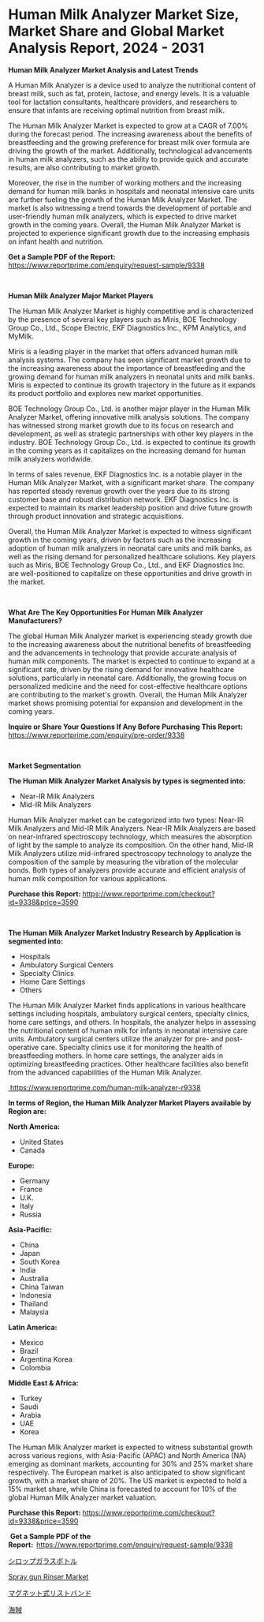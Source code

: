 <p><h1>Human Milk Analyzer Market Size, Market Share and Global Market Analysis Report, 2024 - 2031</h1></p><p><strong>Human Milk Analyzer Market Analysis and Latest Trends</strong></p>
<p><p>A Human Milk Analyzer is a device used to analyze the nutritional content of breast milk, such as fat, protein, lactose, and energy levels. It is a valuable tool for lactation consultants, healthcare providers, and researchers to ensure that infants are receiving optimal nutrition from breast milk.</p><p>The Human Milk Analyzer Market is expected to grow at a CAGR of 7.00% during the forecast period. The increasing awareness about the benefits of breastfeeding and the growing preference for breast milk over formula are driving the growth of the market. Additionally, technological advancements in human milk analyzers, such as the ability to provide quick and accurate results, are also contributing to market growth.</p><p>Moreover, the rise in the number of working mothers and the increasing demand for human milk banks in hospitals and neonatal intensive care units are further fueling the growth of the Human Milk Analyzer Market. The market is also witnessing a trend towards the development of portable and user-friendly human milk analyzers, which is expected to drive market growth in the coming years. Overall, the Human Milk Analyzer Market is projected to experience significant growth due to the increasing emphasis on infant health and nutrition.</p></p>
<p><strong>Get a Sample PDF of the Report:&nbsp;</strong> <a href="https://www.reportprime.com/enquiry/request-sample/9338">https://www.reportprime.com/enquiry/request-sample/9338</a></p>
<p>&nbsp;</p>
<p><strong>Human Milk Analyzer Major Market Players</strong></p>
<p><p>The Human Milk Analyzer Market is highly competitive and is characterized by the presence of several key players such as Miris, BOE Technology Group Co., Ltd., Scope Electric, EKF Diagnostics Inc., KPM Analytics, and MyMilk.</p><p>Miris is a leading player in the market that offers advanced human milk analysis systems. The company has seen significant market growth due to the increasing awareness about the importance of breastfeeding and the growing demand for human milk analyzers in neonatal units and milk banks. Miris is expected to continue its growth trajectory in the future as it expands its product portfolio and explores new market opportunities.</p><p>BOE Technology Group Co., Ltd. is another major player in the Human Milk Analyzer Market, offering innovative milk analysis solutions. The company has witnessed strong market growth due to its focus on research and development, as well as strategic partnerships with other key players in the industry. BOE Technology Group Co., Ltd. is expected to continue its growth in the coming years as it capitalizes on the increasing demand for human milk analyzers worldwide.</p><p>In terms of sales revenue, EKF Diagnostics Inc. is a notable player in the Human Milk Analyzer Market, with a significant market share. The company has reported steady revenue growth over the years due to its strong customer base and robust distribution network. EKF Diagnostics Inc. is expected to maintain its market leadership position and drive future growth through product innovation and strategic acquisitions.</p><p>Overall, the Human Milk Analyzer Market is expected to witness significant growth in the coming years, driven by factors such as the increasing adoption of human milk analyzers in neonatal care units and milk banks, as well as the rising demand for personalized healthcare solutions. Key players such as Miris, BOE Technology Group Co., Ltd., and EKF Diagnostics Inc. are well-positioned to capitalize on these opportunities and drive growth in the market.</p></p>
<p>&nbsp;</p>
<p><strong>What Are The Key Opportunities For Human Milk Analyzer Manufacturers?</strong></p>
<p><p>The global Human Milk Analyzer market is experiencing steady growth due to the increasing awareness about the nutritional benefits of breastfeeding and the advancements in technology that provide accurate analysis of human milk components. The market is expected to continue to expand at a significant rate, driven by the rising demand for innovative healthcare solutions, particularly in neonatal care. Additionally, the growing focus on personalized medicine and the need for cost-effective healthcare options are contributing to the market's growth. Overall, the Human Milk Analyzer market shows promising potential for expansion and development in the coming years.</p></p>
<p><strong>Inquire or Share Your Questions If Any Before Purchasing This Report:</strong> <a href="https://www.reportprime.com/enquiry/pre-order/9338">https://www.reportprime.com/enquiry/pre-order/9338</a></p>
<p>&nbsp;</p>
<p><strong>Market Segmentation</strong></p>
<p><strong>The Human Milk Analyzer Market Analysis by types is segmented into:</strong></p>
<p><ul><li>Near-IR Milk Analyzers</li><li>Mid-IR Milk Analyzers</li></ul></p>
<p><p>Human Milk Analyzer market can be categorized into two types: Near-IR Milk Analyzers and Mid-IR Milk Analyzers. Near-IR Milk Analyzers are based on near-infrared spectroscopy technology, which measures the absorption of light by the sample to analyze its composition. On the other hand, Mid-IR Milk Analyzers utilize mid-infrared spectroscopy technology to analyze the composition of the sample by measuring the vibration of the molecular bonds. Both types of analyzers provide accurate and efficient analysis of human milk composition for various applications.</p></p>
<p><strong>Purchase this Report:&nbsp;</strong><a href="https://www.reportprime.com/checkout?id=9338&price=3590">https://www.reportprime.com/checkout?id=9338&price=3590</a></p>
<p>&nbsp;</p>
<p><strong>The Human Milk Analyzer Market Industry Research by Application is segmented into:</strong></p>
<p><ul><li>Hospitals</li><li>Ambulatory Surgical Centers</li><li>Specialty Clinics</li><li>Home Care Settings</li><li>Others</li></ul></p>
<p><p>The Human Milk Analyzer Market finds applications in various healthcare settings including hospitals, ambulatory surgical centers, specialty clinics, home care settings, and others. In hospitals, the analyzer helps in assessing the nutritional content of human milk for infants in neonatal intensive care units. Ambulatory surgical centers utilize the analyzer for pre- and post-operative care. Specialty clinics use it for monitoring the health of breastfeeding mothers. In home care settings, the analyzer aids in optimizing breastfeeding practices. Other healthcare facilities also benefit from the advanced capabilities of the Human Milk Analyzer.</p></p>
<p><a href="https://www.reportprime.com/human-milk-analyzer-r9338">&nbsp;https://www.reportprime.com/human-milk-analyzer-r9338</a></p>
<p><strong>In terms of Region, the Human Milk Analyzer Market Players available by Region are:</strong></p>
<p>
    <p> <strong> North America: </strong>
        <ul>
            <li>United States</li>
            <li>Canada</li>
        </ul>
        </p> 
    <p> <strong> Europe: </strong>
        <ul>
            <li>Germany</li>
            <li>France</li>
            <li>U.K.</li>
            <li>Italy</li>
            <li>Russia</li>
        </ul>
        </p> 
    <p> <strong> Asia-Pacific: </strong>
        <ul>
            <li>China</li>
            <li>Japan</li>
            <li>South Korea</li>
            <li>India</li>
            <li>Australia</li>
            <li>China Taiwan</li>
            <li>Indonesia</li>
            <li>Thailand</li>
            <li>Malaysia</li>
        </ul>
        </p> 
    <p> <strong> Latin America: </strong>
        <ul>
            <li>Mexico</li>
            <li>Brazil</li>
            <li>Argentina Korea</li>
            <li>Colombia</li>
        </ul>
        </p> 
    <p> <strong> Middle East & Africa: </strong>
        <ul>
            <li>Turkey</li>
            <li>Saudi</li>
            <li>Arabia</li>
            <li>UAE</li>
            <li>Korea</li>
        </ul>
    </p>
    </p>
<p><p>The Human Milk Analyzer market is expected to witness substantial growth across various regions, with Asia-Pacific (APAC) and North America (NA) emerging as dominant markets, accounting for 30% and 25% market share respectively. The European market is also anticipated to show significant growth, with a market share of 20%. The US market is expected to hold a 15% market share, while China is forecasted to account for 10% of the global Human Milk Analyzer market valuation.</p></p>
<p><strong>Purchase this Report: </strong><a href="https://www.reportprime.com/checkout?id=9338&price=3590">https://www.reportprime.com/checkout?id=9338&price=3590</a></p>
<p>&nbsp;<strong>Get a Sample PDF of the Report:&nbsp;&nbsp;</strong><a href="https://www.reportprime.com/enquiry/request-sample/9338">https://www.reportprime.com/enquiry/request-sample/9338</a></p>
<p><strong></strong></p>
<p><p><a href="https://medium.com/@michaelerde565/%E7%B3%96%E6%BC%AC%E3%81%91%E3%81%AE%E3%82%AC%E3%83%A9%E3%82%B9%E7%93%B6%E5%B8%82%E5%A0%B4%E3%81%AF-%E5%B8%82%E5%A0%B4%E3%82%B7%E3%82%A7%E3%82%A2-%E3%82%B5%E3%82%A4%E3%82%BA-2031%E5%B9%B4%E3%81%BE%E3%81%A7%E3%81%AE%E4%BA%88%E6%B8%AC%E3%82%92%E9%87%8D%E7%82%B9%E3%81%AB%E3%81%97%E3%81%A6%E3%81%84%E3%81%BE%E3%81%99-3c1b8aa37c4c">シロップガラスボトル</a></p><p><a href="https://github.com/dimitrishawkinswaynenp91rgz/Market-Research-Report-List-2/blob/main/spray-gun-rinser-market.md">Spray gun Rinser Market</a></p><p><a href="https://medium.com/@jackieshlerin98056/%E7%A3%81%E6%B0%97%E8%85%95%E3%83%90%E3%83%B3%E3%83%89%E5%B8%82%E5%A0%B4-%E7%AB%B6%E4%BA%89%E5%88%86%E6%9E%90-%E5%B8%82%E5%A0%B4%E5%8B%95%E5%90%91-2031%E5%B9%B4%E3%81%BE%E3%81%A7%E3%81%AE%E4%BA%88%E6%B8%AC-afff400ae9b7">マグネット式リストバンド</a></p><p><a href="https://github.com/one-cool-chick/Market-Research-Report-List-1/blob/main/245153623511.md">海賊</a></p></p>